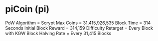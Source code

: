 piCoin (pi)
===========

PoW Algorithm = Scrypt
Max Coins = 31,415,926,535 
Block Time = 314 Seconds
Initial Block Reward =  314,159
Difficulty Retarget = Every Block with KGW
Block Halving Rate = Every 31,415 Blocks